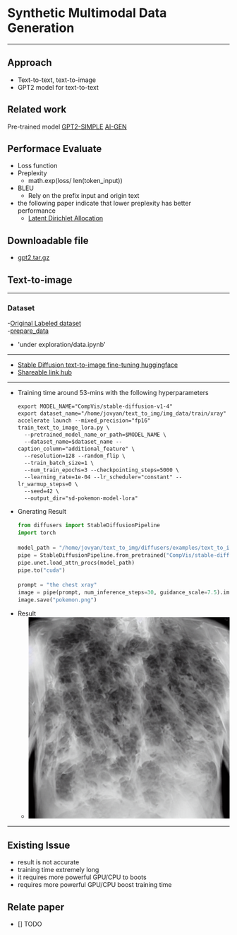 # Synthetic Multimodal Data Generation
---
## Approach
* Text-to-text, text-to-image
* GPT2 model for text-to-text
## Related work
Pre-trained model
[GPT2-SIMPLE](https://github.com/minimaxir/gpt-2-simple )
[AI-GEN](https://github.com/minimaxir/aitextgen)
## Performace Evaluate
- Loss function
- Preplexity
  - math.exp(loss/ len(token_input))
- BLEU
  - Rely on the prefix input and origin text
- the following paper indicate that lower preplexity has better performance
  - [Latent Dirichlet Allocation](https://www.jmlr.org/papers/volume3/blei03a/blei03a.pdf)
## Downloadable file
- [gpt2.tar.gz](https://drive.google.com/file/d/1JPQ7dFMJiJIRYIJliy5qzGawOewuVnUn/view?usp=sharing)  
## Text-to-image 
---  
### Dataset
 -[Original Labeled dataset](https://github.com/SuperSupermoon/MedViLL)  
 -[prepare_data](/explorations/data.ipynb)
  - 'under exploration/data.ipynb'
---  
- [Stable Diffusion text-to-image fine-tuning huggingface](https://github.com/huggingface/diffusers/tree/main/examples/text_to_image)  
- [Shareable link hub](https://jh-homayouni.nrp-nautilus.io/hub/user-redirect/lab/tree/text_to_img/diffusers/examples/text_to_image/sd-pokemon-model-lora)  
---
- Training time around 53-mins with the following hyperparameters
  ```
  export MODEL_NAME="CompVis/stable-diffusion-v1-4"
  export dataset_name="/home/jovyan/text_to_img/img_data/train/xray"
  accelerate launch --mixed_precision="fp16" train_text_to_image_lora.py \
    --pretrained_model_name_or_path=$MODEL_NAME \
    --dataset_name=$dataset_name --caption_column="additional_feature" \
    --resolution=128 --random_flip \
    --train_batch_size=1 \
    --num_train_epochs=3 --checkpointing_steps=5000 \
    --learning_rate=1e-04 --lr_scheduler="constant" --lr_warmup_steps=0 \
    --seed=42 \
    --output_dir="sd-pokemon-model-lora"
  ```
- Gnerating Result
  ```Python
  from diffusers import StableDiffusionPipeline
  import torch

  model_path = "/home/jovyan/text_to_img/diffusers/examples/text_to_image/sd-pokemon-model-lora"
  pipe = StableDiffusionPipeline.from_pretrained("CompVis/stable-diffusion-v1-4", torch_dtype=torch.float16)
  pipe.unet.load_attn_procs(model_path)
  pipe.to("cuda")

  prompt = "the chest xray"
  image = pipe(prompt, num_inference_steps=30, guidance_scale=7.5).images[0]
  image.save("pokemon.png")
  ```
- Result
    - ![Sample_out_put](sample_out_put.png)
---
## Existing Issue
- result is not accurate
- training time extremely long
- it requires more powerful GPU/CPU to boots
- requires more powerful GPU/CPU boost training time
## Relate paper
- [] TODO